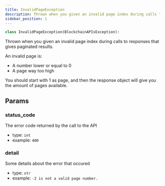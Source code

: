 ```yaml
---
title: InvalidPageException
description: Thrown when you given an invalid page index during calls to responses thatgives paginated results.
sidebar_position: 1
---
```


```py
class InvalidPageException(BlockchainAPIsException):
```

Thrown when you given an invalid page index during calls to responses that
gives paginated results.

An invalid page is:
* A number lower or equal to 0
* A page way too high

You should start with 1 as page, and then the response object will give you
the amount of pages available.

## Params

### status_code

The error code returned by the call to the API
- type: `int`
- example: ` 400
    `

### detail

Some details about the error that occured
- type: `str`
- example: `
    -2 is not a valid page number.
    `

